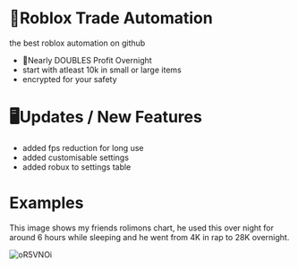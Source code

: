 # 🤖Roblox Trade Automation
the best roblox automation on github

- 💸Nearly DOUBLES Profit Overnight
- start with atleast 10k in small or large items
- encrypted for your safety

# 🖥️Updates / New Features

- added fps reduction for long use
- added customisable settings
- added robux to settings table

# Examples

This image shows my friends rolimons chart, he used this over night for around 6 hours while sleeping and he went from 4K in rap to 28K overnight.

![oR5VNOi](https://github.com/pkt3/Roblox-Trade-Automation/assets/129844633/acab7141-db70-4616-8f59-3f42f8e8063e)
